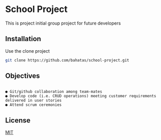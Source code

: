 # School Project

This is project initial group project for future developers
## Installation

Use the clone project 


```bash
git clone https://github.com/bahatas/school-project.git
```

## Objectives

```aidl

● Git/github collaboration among team-mates
● Develop code (i.e. CRUD operations) meeting customer requirements delivered in user stories
● Attend scrum ceremonies
```





## License
[MIT](https://choosealicense.com/licenses/mit/)